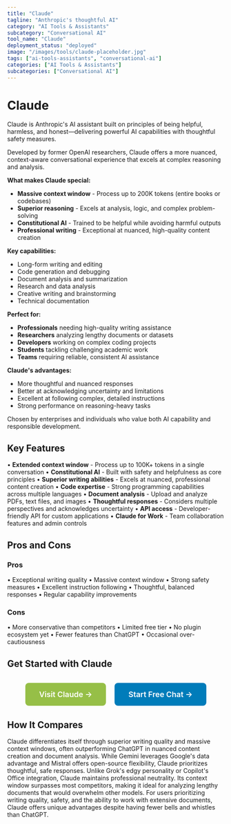 ```yaml
---
title: "Claude"
tagline: "Anthropic's thoughtful AI"
category: "AI Tools & Assistants"
subcategory: "Conversational AI"
tool_name: "Claude"
deployment_status: "deployed"
image: "/images/tools/claude-placeholder.jpg"
tags: ["ai-tools-assistants", "conversational-ai"]
categories: ["AI Tools & Assistants"]
subcategories: ["Conversational AI"]
---
```


# Claude

Claude is Anthropic's AI assistant built on principles of being helpful, harmless, and honest—delivering powerful AI capabilities with thoughtful safety measures.

Developed by former OpenAI researchers, Claude offers a more nuanced, context-aware conversational experience that excels at complex reasoning and analysis.

**What makes Claude special:**
- **Massive context window** - Process up to 200K tokens (entire books or codebases)
- **Superior reasoning** - Excels at analysis, logic, and complex problem-solving
- **Constitutional AI** - Trained to be helpful while avoiding harmful outputs
- **Professional writing** - Exceptional at nuanced, high-quality content creation

**Key capabilities:**
- Long-form writing and editing
- Code generation and debugging
- Document analysis and summarization
- Research and data analysis
- Creative writing and brainstorming
- Technical documentation

**Perfect for:**
- **Professionals** needing high-quality writing assistance
- **Researchers** analyzing lengthy documents or datasets
- **Developers** working on complex coding projects
- **Students** tackling challenging academic work
- **Teams** requiring reliable, consistent AI assistance

**Claude's advantages:**
- More thoughtful and nuanced responses
- Better at acknowledging uncertainty and limitations
- Excellent at following complex, detailed instructions
- Strong performance on reasoning-heavy tasks

Chosen by enterprises and individuals who value both AI capability and responsible development.

## Key Features

• **Extended context window** - Process up to 100K+ tokens in a single conversation
• **Constitutional AI** - Built with safety and helpfulness as core principles
• **Superior writing abilities** - Excels at nuanced, professional content creation
• **Code expertise** - Strong programming capabilities across multiple languages
• **Document analysis** - Upload and analyze PDFs, text files, and images
• **Thoughtful responses** - Considers multiple perspectives and acknowledges uncertainty
• **API access** - Developer-friendly API for custom applications
• **Claude for Work** - Team collaboration features and admin controls

## Pros and Cons

### Pros
• Exceptional writing quality
• Massive context window
• Strong safety measures
• Excellent instruction following
• Thoughtful, balanced responses
• Regular capability improvements

### Cons
• More conservative than competitors
• Limited free tier
• No plugin ecosystem yet
• Fewer features than ChatGPT
• Occasional over-cautiousness

## Get Started with Claude

<div style="text-align: center; margin: 2rem 0;">
  <a href="https://claude.ai" target="_blank" rel="noopener noreferrer" style="display: inline-block; background: #96BF47; color: white; padding: 1rem 2rem; text-decoration: none; border-radius: 8px; font-weight: 600; font-size: 1.1rem; margin-right: 1rem;">Visit Claude →</a>
  <a href="https://claude.ai/login" target="_blank" rel="noopener noreferrer" style="display: inline-block; background: #007cba; color: white; padding: 1rem 2rem; text-decoration: none; border-radius: 8px; font-weight: 600; font-size: 1.1rem;">Start Free Chat →</a>
</div>

## How It Compares

Claude differentiates itself through superior writing quality and massive context windows, often outperforming ChatGPT in nuanced content creation and document analysis. While Gemini leverages Google's data advantage and Mistral offers open-source flexibility, Claude prioritizes thoughtful, safe responses. Unlike Grok's edgy personality or Copilot's Office integration, Claude maintains professional neutrality. Its context window surpasses most competitors, making it ideal for analyzing lengthy documents that would overwhelm other models. For users prioritizing writing quality, safety, and the ability to work with extensive documents, Claude offers unique advantages despite having fewer bells and whistles than ChatGPT.